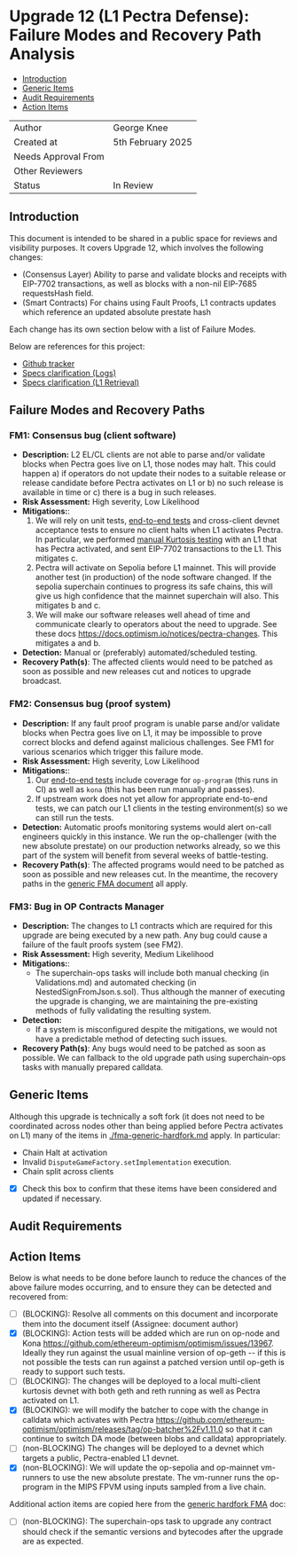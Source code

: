 # Upgrade 12 (L1 Pectra Defense): Failure Modes and Recovery Path Analysis

<!-- START doctoc generated TOC please keep comment here to allow auto update -->
<!-- DON'T EDIT THIS SECTION, INSTEAD RE-RUN doctoc TO UPDATE -->

- [Introduction](#introduction)
- [Generic Items](#generic-items)
- [Audit Requirements](#audit-requirements)
- [Action Items](#action-items)

<!-- END doctoc generated TOC please keep comment here to allow auto update -->

|                     |                   |
| ------------------- | ----------------- |
| Author              | George Knee       |
| Created at          | 5th February 2025 |
| Needs Approval From |                   |
| Other Reviewers     |                   |
| Status              | In Review         |

## Introduction

This document is intended to be shared in a public space for reviews and visibility purposes. It covers Upgrade 12, which involves the following changes:

- (Consensus Layer) Ability to parse and validate blocks and receipts with EIP-7702 transactions, as well as blocks with a non-nil EIP-7685 requestsHash field.
- (Smart Contracts) For chains using Fault Proofs, L1 contracts updates which reference an updated absolute prestate hash

Each change has its own section below with a list of Failure Modes.

Below are references for this project:

- [Github tracker](https://github.com/orgs/ethereum-optimism/projects/117/views/9)
- [Specs clarification (Logs)](https://specs.optimism.io/protocol/derivation.html#on-future-proof-transaction-log-derivation)
- [Specs clarification (L1 Retrieval)](https://specs.optimism.io/protocol/derivation.html#l1-retrieval)

## Failure Modes and Recovery Paths

### FM1: Consensus bug (client software)

- **Description:** L2 EL/CL clients are not able to parse and/or validate blocks when Pectra goes live on L1, those nodes may halt. This could happen a) if operators do not update their nodes to a suitable release or release candidate before Pectra activates on L1 or b) no such release is available in time or c) there is a bug in such releases.
- **Risk Assessment:** High severity, Low Likelihood
- **Mitigations:**:
  1. We will rely on unit tests, [end-to-end tests](https://github.com/ethereum-optimism/optimism/pull/14006) and cross-client devnet acceptance tests to ensure no client halts when L1 activates Pectra. In particular, we performed [manual Kurtosis testing](https://github.com/ethereum-optimism/optimism/pull/14046) with an L1 that has Pectra activated, and sent EIP-7702 transactions to the L1. This mitigates c.
  2. Pectra will activate on Sepolia before L1 mainnet. This will provide another test (in production) of the node software changed. If the sepolia superchain continues to progress its safe chains, this will give us high confidence that the mainnet superchain will also. This mitigates b and c.
  3. We will make our software releases well ahead of time and communicate clearly to operators about the need to upgrade. See these docs https://docs.optimism.io/notices/pectra-changes. This mitigates a and b.
- **Detection:** Manual or (preferably) automated/scheduled testing.
- **Recovery Path(s)**: The affected clients would need to be patched as soon as possible and new releases cut and notices to upgrade broadcast.

### FM2: Consensus bug (proof system)

- **Description:** If any fault proof program is unable parse and/or validate blocks when Pectra goes live on L1, it may be impossible to prove correct blocks and defend against malicious challenges. See FM1 for various scenarios which trigger this failure mode.
- **Risk Assessment:** High severity, Low Likelihood
- **Mitigations:**:
  1. Our [end-to-end tests](https://github.com/ethereum-optimism/optimism/pull/14006) include coverage for `op-program` (this runs in CI) as well as `kona` (this has been run manually and passes).
  2. If upstream work does not yet allow for appropriate end-to-end tests, we can patch our L1 clients in the testing environment(s) so we can still run the tests.
- **Detection:** Automatic proofs monitoring systems would alert on-call engineers quickly in this instance. We run the op-challenger (with the new absolute prestate) on our production networks already, so we this part of the system will benefit from several weeks of battle-testing.
- **Recovery Path(s)**: The affected programs would need to be patched as soon as possible and new releases cut. In the meantime, the recovery paths in the [generic FMA document](./fma-generic-hardfork.md#invalid-disputegamefactorysetimplementation-execution) all apply.

### FM3: Bug in OP Contracts Manager

- **Description:** The changes to L1 contracts which are required for this upgrade are being executed by a new path. Any bug could cause a failure of the fault proofs system (see FM2).
- **Risk Assessment:** High severity, Medium Likelihood
- **Mitigations:**:
  - The superchain-ops tasks will include both manual checking (in Validations.md) and automated checking (in NestedSignFromJson.s.sol). Thus although the manner of executing the upgrade is changing, we are maintaining the
    pre-existing methods of fully validating the resulting system.
- **Detection:**
  - If a system is misconfigured despite the mitigations, we would not have a predictable method of detecting such issues.
- **Recovery Path(s)**: Any bugs would need to be patched as soon as possible. We can fallback to the old upgrade path using superchain-ops tasks with manually prepared calldata.

## Generic Items

Although this upgrade is technically a soft fork (it does not need to be coordinated across nodes other than being applied before Pectra activates on L1) many of the items in [./fma-generic-hardfork.md](./fma-generic-hardfork.md) apply. In particular:

- Chain Halt at activation
- Invalid `DisputeGameFactory.setImplementation` execution.
- Chain split across clients

- [x] Check this box to confirm that these items have been considered and updated if necessary.

## Audit Requirements

## Action Items

Below is what needs to be done before launch to reduce the chances of the above failure modes occurring, and to ensure they can be detected and recovered from:

- [ ] (BLOCKING): Resolve all comments on this document and incorporate them into the document itself (Assignee: document author)
- [x] (BLOCKING): Action tests will be added which are run on op-node and Kona https://github.com/ethereum-optimism/optimism/issues/13967. Ideally they run against the usual mainline version of op-geth -- if this is not possible the tests can run against a patched version until op-geth is ready to support such tests.
- [ ] (BLOCKING): The changes will be deployed to a local multi-client kurtosis devnet with both geth and reth running as well as Pectra activated on L1.
- [x] (BLOCKING): we will modify the batcher to cope with the change in calldata which activates with Pectra https://github.com/ethereum-optimism/optimism/releases/tag/op-batcher%2Fv1.11.0 so that it can continue to switch DA mode (between blobs and calldata) appropriately.
- [ ] (non-BLOCKING) The changes will be deployed to a devnet which targets a public, Pectra-enabled L1 devnet.
- [x] (non-BLOCKING): We will update the op-sepolia and op-mainnet vm-runners to use the new absolute prestate. The vm-runner runs the op-program in the MIPS FPVM using inputs sampled from a live chain.

Additional action items are copied here from the [generic hardfork FMA](./fma-generic-hardfork.md) doc:

- [ ] (non-BLOCKING): The superchain-ops task to upgrade any contract should check if the semantic versions and bytecodes after the upgrade are as expected.
